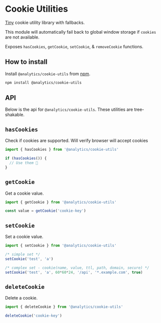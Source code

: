 <!--
title: Javascript Cookie Utilities
pageTitle: Cookie Utils
description: Utility library for managing HTML cookies
-->

# Cookie Utilities

[Tiny](https://bundlephobia.com/result?p=@analytics/cookie-utils) cookie utility library with fallbacks.

This module will automatically fail back to global window storage if `cookies` are not available.

Exposes `hasCookies`, `getCookie`, `setCookie`, & `removeCookie` functions.

## How to install

Install `@analytics/cookie-utils` from [npm](https://www.npmjs.com/package/@analytics/cookie-utils).

```bash
npm install @analytics/cookie-utils
```

## API

Below is the api for `@analytics/cookie-utils`. These utilities are tree-shakable.

## `hasCookies`

Check if cookies are supported. Will verify browser will accept cookies

```js
import { hasCookies } from '@analytics/cookie-utils'

if (hasCookies()) {
  // Use them 🍪
}
```


## `getCookie`

Get a cookie value.

```js
import { getCookie } from '@analytics/cookie-utils'

const value = getCookie('cookie-key')
```

## `setCookie`

Set a cookie value.

```js
import { setCookie } from '@analytics/cookie-utils'

/* simple set */
setCookie('test', 'a')

/* complex set - cookie(name, value, ttl, path, domain, secure) */
setCookie('test', 'a', 60*60*24, '/api', '*.example.com', true)
```

## `deleteCookie`

Delete a cookie.

```js
import { deleteCookie } from '@analytics/cookie-utils'

deleteCookie('cookie-key')
```